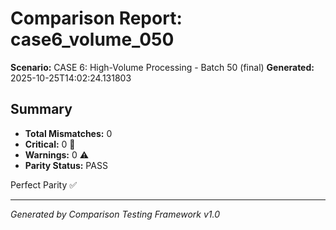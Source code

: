 # Comparison Report: case6_volume_050
**Scenario:** CASE 6: High-Volume Processing - Batch 50 (final)
**Generated:** 2025-10-25T14:02:24.131803

## Summary
- **Total Mismatches:** 0
- **Critical:** 0 🚨
- **Warnings:** 0 ⚠️
- **Parity Status:** PASS

Perfect Parity ✅

---
*Generated by Comparison Testing Framework v1.0*